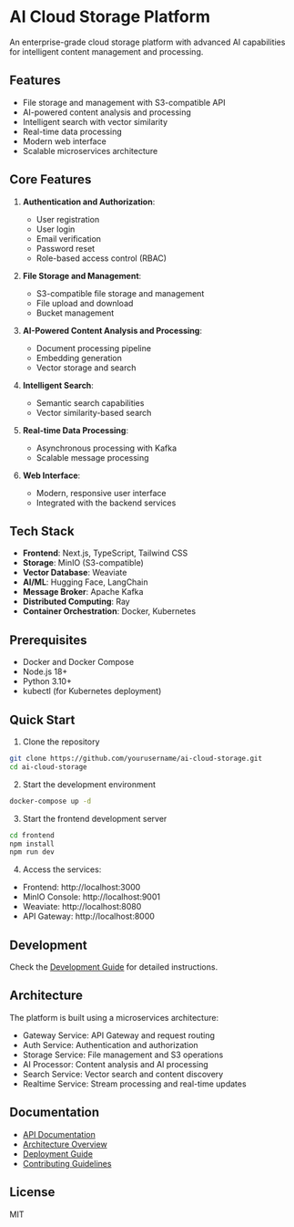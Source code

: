 # AI Cloud Storage Platform

An enterprise-grade cloud storage platform with advanced AI capabilities for intelligent content management and processing.

## Features

- File storage and management with S3-compatible API
- AI-powered content analysis and processing
- Intelligent search with vector similarity
- Real-time data processing
- Modern web interface
- Scalable microservices architecture
## Core Features

1. **Authentication and Authorization**:
   - User registration
   - User login
   - Email verification
   - Password reset
   - Role-based access control (RBAC)

2. **File Storage and Management**:
   - S3-compatible file storage and management
   - File upload and download
   - Bucket management

3. **AI-Powered Content Analysis and Processing**:
   - Document processing pipeline
   - Embedding generation
   - Vector storage and search

4. **Intelligent Search**:
   - Semantic search capabilities
   - Vector similarity-based search

5. **Real-time Data Processing**:
   - Asynchronous processing with Kafka
   - Scalable message processing

6. **Web Interface**:
   - Modern, responsive user interface
   - Integrated with the backend services

## Tech Stack

- **Frontend**: Next.js, TypeScript, Tailwind CSS
- **Storage**: MinIO (S3-compatible)
- **Vector Database**: Weaviate
- **AI/ML**: Hugging Face, LangChain
- **Message Broker**: Apache Kafka
- **Distributed Computing**: Ray
- **Container Orchestration**: Docker, Kubernetes

## Prerequisites

- Docker and Docker Compose
- Node.js 18+
- Python 3.10+
- kubectl (for Kubernetes deployment)

## Quick Start

1. Clone the repository
```bash
git clone https://github.com/yourusername/ai-cloud-storage.git
cd ai-cloud-storage
```

2. Start the development environment
```bash
docker-compose up -d
```

3. Start the frontend development server
```bash
cd frontend
npm install
npm run dev
```

4. Access the services:
- Frontend: http://localhost:3000
- MinIO Console: http://localhost:9001
- Weaviate: http://localhost:8080
- API Gateway: http://localhost:8000

## Development

Check the [Development Guide](docs/development.md) for detailed instructions.

## Architecture

The platform is built using a microservices architecture:

- Gateway Service: API Gateway and request routing
- Auth Service: Authentication and authorization
- Storage Service: File management and S3 operations
- AI Processor: Content analysis and AI processing
- Search Service: Vector search and content discovery
- Realtime Service: Stream processing and real-time updates

## Documentation

- [API Documentation](docs/api.md)
- [Architecture Overview](docs/architecture.md)
- [Deployment Guide](docs/deployment.md)
- [Contributing Guidelines](docs/contributing.md)

## License

MIT